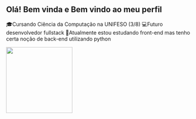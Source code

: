 ## Olá! Bem vinda e Bem vindo ao meu perfil 

🎓Cursando Ciência da Computação na UNIFESO (3/8)
💻Futuro desenvolvedor fullstack 
📖Atualmente estou estudando front-end mas tenho certa noção de back-end utilizando python 

<div>
  <a href="https://github.com/lucaslafin">
  <img height="180" src="https://img.shields.io/badge/GitHub-100000?style=for-the-badge&logo=github&logoColor=white">
</div>
